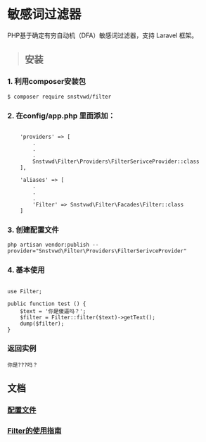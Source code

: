# 敏感词过滤器

PHP基于确定有穷自动机（DFA）敏感词过滤器，支持 Laravel 框架。

> ## 安装

### 1. 利用composer安装包

```
$ composer require snstvwd/filter
```

### 2. 在config/app.php 里面添加：

```

    'providers' => [
        .
        .
        .
        Snstvwd\Filter\Providers\FilterSerivceProvider::class
    ],
    
    'aliases' => [
        .
        .
        .
        'Filter' => Snstvwd\Filter\Facades\Filter::class
    ]

```

### 3. 创建配置文件

```
php artisan vendor:publish --provider="Snstvwd\Filter\Providers\FilterSerivceProvider"
```

### 4. 基本使用

```

use Filter;

public function test () {
    $text = '你是傻逼吗？';
    $filter = Filter::filter($text)->getText();
    dump($filter);
}
```

### 返回实例

```
你是???吗？
```

## 文档

### [配置文件](./doc/setting.md)
### [Filter的使用指南](./doc/filter.md)
